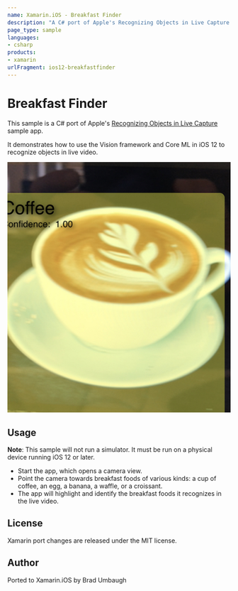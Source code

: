 ```yaml
---
name: Xamarin.iOS - Breakfast Finder
description: "A C# port of Apple's Recognizing Objects in Live Capture sample app. It demonstrates how to use the Vision framework and Core ML #ios12"
page_type: sample
languages:
- csharp
products:
- xamarin
urlFragment: ios12-breakfastfinder
---
```

# Breakfast Finder

This sample is a C# port of Apple's
[Recognizing Objects in Live Capture](https://developer.apple.com/documentation/vision/recognizing_objects_in_live_capture?language=objc)
sample app.

It demonstrates how to use the Vision framework and Core ML in iOS 12 to
recognize objects in live video.

![Recognizing a cup of coffee](Screenshots/identify-coffee-sml.jpeg)

## Usage

**Note**: This sample will not run a simulator. It must be run on a physical
device running iOS 12 or later.

- Start the app, which opens a camera view.
- Point the camera towards breakfast foods of various kinds: a cup of
coffee, an egg, a banana, a waffle, or a croissant.
- The app will highlight and identify the breakfast foods it recognizes
in the live video.

## License
Xamarin port changes are released under the MIT license.

## Author
Ported to Xamarin.iOS by Brad Umbaugh

